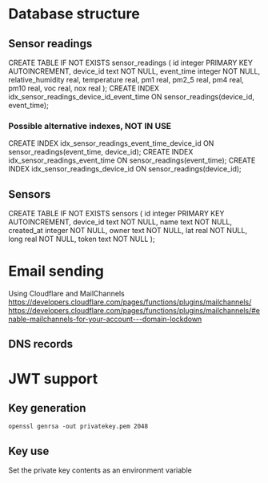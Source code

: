 # Database structure

## Sensor readings
CREATE TABLE IF NOT EXISTS sensor_readings (
  id integer PRIMARY KEY AUTOINCREMENT,
  device_id text NOT NULL,
  event_time integer NOT NULL,
  relative_humidity real,
  temperature real,
  pm1 real,
  pm2_5 real,
  pm4 real,
  pm10 real,
  voc real,
  nox real
);
CREATE INDEX idx_sensor_readings_device_id_event_time ON sensor_readings(device_id, event_time);

### Possible alternative indexes, NOT IN USE
CREATE INDEX idx_sensor_readings_event_time_device_id ON sensor_readings(event_time, device_id);
CREATE INDEX idx_sensor_readings_event_time ON sensor_readings(event_time);
CREATE INDEX idx_sensor_readings_device_id ON sensor_readings(device_id);

## Sensors
CREATE TABLE IF NOT EXISTS sensors (
  id integer PRIMARY KEY AUTOINCREMENT,
  device_id text NOT NULL,
  name text NOT NULL,
  created_at integer NOT NULL,
  owner text NOT NULL,
  lat real NOT NULL,
  long real NOT NULL,
  token text NOT NULL
);

# Email sending
Using Cloudflare and MailChannels
https://developers.cloudflare.com/pages/functions/plugins/mailchannels/
https://developers.cloudflare.com/pages/functions/plugins/mailchannels/#enable-mailchannels-for-your-account---domain-lockdown
## DNS records


# JWT support

## Key generation
```openssl genrsa -out privatekey.pem 2048```

## Key use
Set the private key contents as an environment variable
